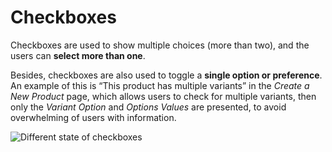 # Checkboxes

Checkboxes are used to show multiple choices (more than two), and the users can **select more than one**. 

Besides, checkboxes are also used to toggle a **single option or preference**. An example of this is “This product has multiple variants” in the *Create a New Product* page, which allows users to check for multiple variants, then only the *Variant Option* and *Options Values* are presented, to avoid overwhelming of users with information.


![Different state of checkboxes](https://paper-attachments.dropbox.com/s_C58BF0BA6B22E262734D87594EA48BFA44DEAB47CA9BE1F87EEB158A92E363A6_1554188297097_checkboxes.svg)
